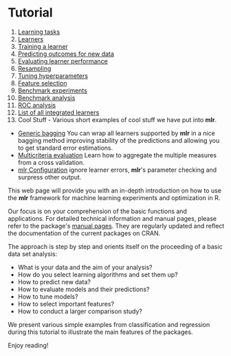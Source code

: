 Tutorial
========

1. [Learning tasks](task.md)
2. [Learners](learner.md)
3. [Training a learner](train.md)
4. [Predicting outcomes for new data](predict.md)
5. [Evaluating learner performance](performance.md)
6. [Resampling](resample.md)
7. [Tuning hyperparameters](tune.md)
8. [Feature selection](feature_selection.md)
9. [Benchmark experiments](benchmark_experiments.md)
10. [Benchmark analysis](benchmark_analysis.md)
11. [ROC analysis](roc_analysis.md)
12. [List of all integrated learners](http://berndbischl.github.io/mlr/man/learners.html)
13. Cool Stuff - Various short examples of cool stuff we have put into **mlr**.
  * [Generic bagging](makeBaggingWrapper.md) You can wrap all learners supported by **mlr** in a nice bagging method improving stability of the predictions and allowing you to get standard error estimations.
  * [Multicriteria evaluation](multicriteria_evaluation.md) Learn how to aggregate the multiple measures from a cross validation.
  * [mlr Configuration](configureMlr.md) ignore learner errors, **mlr**'s parameter checking and surpress other output.

This web page will provide you with an in-depth introduction on how to
use the **mlr** framework for machine learning experiments and
optimization in R.

Our focus is on your comprehension of the basic functions and
applications. For detailed technical information and manual pages, please refer to
the package's [manual pages](http://berndbischl.github.io/mlr/man/). They are regularly updated and reflect the documentation
of the current packages on CRAN.

The approach is step by step and orients itself on the proceeding of a basic data set analysis:

* What is your data and the aim of your analysis?
* How do you select learning algorithms and set them up?
* How to predict new data?
* How to evaluate models and their predictions?
* How to tune models?
* How to select important features?
* How to conduct a larger comparison study?

We present various simple examples from classification and regression
during this tutorial to illustrate the main features of the
packages.

Enjoy reading!

